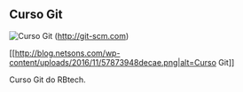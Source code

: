 Curso Git
---------
![Curso Git](http://blog.netsons.com/wp-content/uploads/2016/11/57873948decae.png) (http://git-scm.com)

[[http://blog.netsons.com/wp-content/uploads/2016/11/57873948decae.png|alt=Curso Git]]

Curso Git do RBtech.
